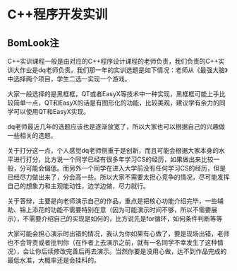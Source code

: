 # C++程序开发实训

## BomLook注
C++实训课程一般是由对应的C++程序设计课程的老师负责，我们负责的C++实训大作业是dq老师负责。我们那一年的实训选题是如下情况：老师从《最强大脑》中选择两个项目，学生二选一实现一个游戏。

大家一般选择的是黑框框，QT或者EasyX等技术中一种实现，黑框框可能上手比较简单一点，QT和EasyX的话是有图形化的功能，比较美观，建议学有余力的同学可以使用QT和EasyX实现。

dq老师最近几年的选题应该也是逐渐放宽了，所以大家也可以根据自己的兴趣做一些相关的选题。

关于打分这一点，个人感觉dq老师侧重于是创新，而且可能会根据大家本身的水平进行打分，比方说一个同学已经有很多年学习CS的经历，如果做出来比较一般，分可能会偏低。而另外一个同学在进入大学前没有任何学习CS的经历，但是已经尽力做出来了，分会高一些。所以大家不需要太担心竞争的情况，尽可能发挥自己的想象力和主观能动性，边学边做，尽力就行。

关于答辩，主要是向老师演示自己的作品，重点是把核心功能介绍完毕，一些辅助、锦上添花的功能不需要特别在意（因为可能演示时间不够，所以不需要展示），不需要介绍自己的实现是如何的，比方说先是for循环，如何条件判断等等

大家可能会担心演示时出错的情况，我认为你如果有心做了，要是现场出错，老师也不会苛责或者批判你（在作者上去演示之前，就有一名同学不幸发生了这种情况），会让你后续修改完善后再去演示。当然你要是没用心做，达不到作品完成的最低水准，大概率还是会挂科的。


